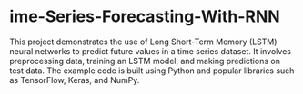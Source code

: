 # ime-Series-Forecasting-With-RNN
This project demonstrates the use of Long Short-Term Memory (LSTM) neural networks to predict future values in a time series dataset. It involves preprocessing data, training an LSTM model, and making predictions on test data. The example code is built using Python and popular libraries such as TensorFlow, Keras, and NumPy.

